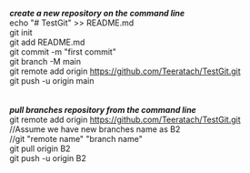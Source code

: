 ***create a new repository on the command line***<br>
echo "# TestGit" >> README.md<br>
git init<br>
git add README.md<br>
git commit -m "first commit"<br>
git branch -M main<br>
git remote add origin https://github.com/Teeratach/TestGit.git<br>
git push -u origin main<br>
<br>
<br>
***pull branches repository from the command line***<br>
git remote add origin https://github.com/Teeratach/TestGit.git <br>
//Assume we have new branches name as B2 <br>
//git "remote name" "branch name"<br>
git pull origin B2<br>
git push -u origin B2<br>
